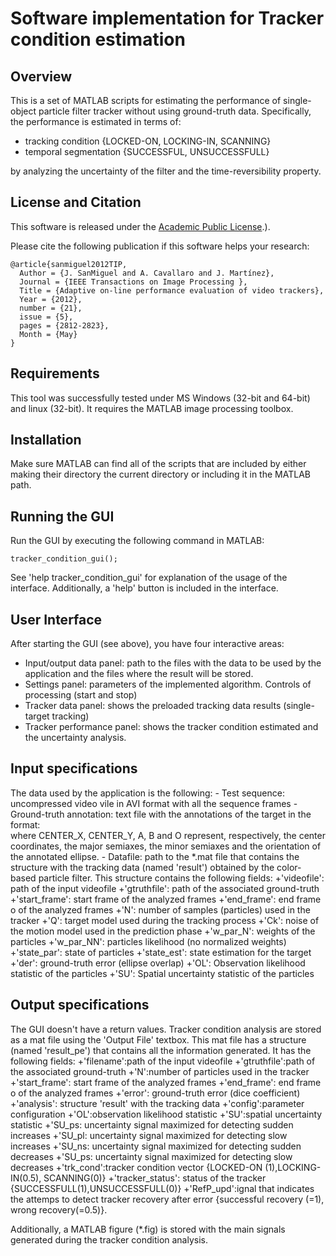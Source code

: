 # Software implementation for Tracker condition estimation

## Overview 

This is a set of MATLAB scripts  for estimating the performance of single-object particle filter tracker without using ground-truth data. 
Specifically, the performance is estimated in terms of:
 - tracking condition {LOCKED-ON, LOCKING-IN, SCANNING} 
 - temporal segmentation {SUCCESSFUL, UNSUCCESSFULL} 
 
by analyzing the uncertainty of the filter and the time-reversibility property. 

## License and Citation

 This software is released under the [Academic Public License](https://github.com/vpulab/trackquality-arte/blob/master/TrackerCondition/LICENSE).).

Please cite the following publication if this software helps your research:


    @article{sanmiguel2012TIP,
      Author = {J. SanMiguel and A. Cavallaro and J. Martínez},
      Journal = {IEEE Transactions on Image Processing },
      Title = {Adaptive on-line performance evaluation of video trackers},
      Year = {2012},
      number = {21},
      issue = {5},
      pages = {2812-2823},
      Month = {May}
    }
    

## Requirements

This tool was successfully tested under MS Windows (32-bit and 64-bit) and linux (32-bit).
It requires the MATLAB image processing toolbox.

## Installation

Make sure MATLAB can find all of the scripts that are
included by either making their directory the current directory
or including it in the MATLAB path.

## Running the GUI

Run the GUI by executing the following command in MATLAB:

	tracker_condition_gui();

See 'help tracker_condition_gui' for explanation of the usage of the interface.
Additionally, a 'help' button is included in the interface.

## User Interface

After starting the GUI (see above), you have four interactive areas:
 - Input/output data panel: path to the files with the data to be used by the 
							application and the files where the result will be stored.
 - Settings panel: parameters of the implemented algorithm. Controls of processing (start and stop)
 - Tracker data panel: shows the preloaded tracking data results (single-target tracking)
 - Tracker performance panel: shows the tracker condition estimated and the uncertainty analysis.

## Input specifications

The data used by the application is the following: 
		- Test sequence: uncompressed video vile in AVI format with all the sequence frames
		- Ground-truth annotation: text file with the annotations of the target in the format:	
			<FRAME ID_OBJECT CENTER_X CENTER_Y A B O> where CENTER_X, CENTER_Y, A, B and O represent, 
			respectively, the center coordinates, the major semiaxes, the minor semiaxes and the orientation 
			of the annotated ellipse.
		- Datafile: path to the *.mat file that contains the structure with
		the tracking data (named 'result') obtained by the color-based particle filter. 
		This structure contains the following fields:
           +'videofile': path of the input videofile
           +'gtruthfile': path of the associated ground-truth
           +'start_frame': start frame of the analyzed frames
           +'end_frame': end frame o of the analyzed frames
           +'N': number of samples (particles) used in the tracker
           +'Q': target model used during the tracking process
           +'Ck': noise of the motion model used in the prediction phase
           +'w_par_N': weights of the particles
           +'w_par_NN': particles likelihood (no normalized weights)
           +'state_par': state of particles
           +'state_est': state estimation for the target
           +'der': ground-truth error (ellipse overlap)
           +'OL': Observation likelihood statistic of the particles
           +'SU': Spatial uncertainty statistic of the particles
## Output specifications

The GUI doesn't have a return values. Tracker condition analysis are
stored as a mat file using the 'Output File' textbox. This mat file has a
structure (named 'result_pe') that contains all the information generated. 
It has the following fields:
           +'filename':path of the input videofile
           +'gtruthfile':path of the associated ground-truth
           +'N':number of particles used in the tracker
           +'start_frame': start frame of the analyzed frames
           +'end_frame': end frame o of the analyzed frames
           +'error': ground-truth error (dice coefficient)
           +'analysis': structure 'result' with the tracking data
           +'config':parameter configuration
           +'OL':observation likelihood statistic
           +'SU':spatial uncertainty statistic
           +'SU_ps: uncertainty signal maximized for detecting sudden increases
           +'SU_pl: uncertainty signal maximized for detecting slow increases
           +'SU_ns: uncertainty signal maximized for detecting sudden decreases
           +'SU_ps: uncertainty signal maximized for detecting slow decreases
           +'trk_cond':tracker condition vector {LOCKED-ON (1),LOCKING-IN(0.5), SCANNING(0)}
           +'tracker_status': status of the tracker {SUCCESSFULL(1),UNSUCCESSFULL(0)}
           +'RefP_upd':ignal that indicates the attemps to detect tracker
            recovery after error {successful recovery (=1), wrong recovery(=0.5)}.

Additionally, a MATLAB figure (*.fig) is stored with the main signals generated during the 
tracker condition analysis.
